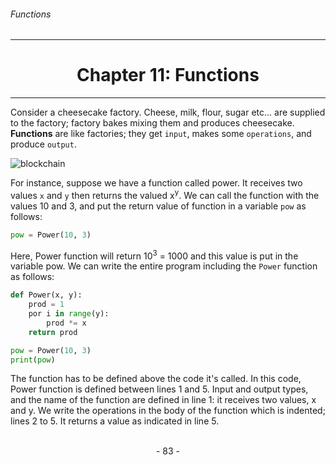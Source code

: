 ###### Functions
---

# <center>Chapter 11: Functions</center>
---


Consider a cheesecake factory. Cheese, milk, flour, sugar etc... are supplied to
the factory; factory bakes mixing them and produces cheesecake. **Functions** are like factories; they get ``input``, makes some ``operations``, and produce ``output``.

![blockchain](http://legendary.cdn.play8.io/learnpython/img/day11/d11-p1.png)

For instance, suppose we have a function called power. It receives two values ``x`` and ``y`` then returns the valued x<sup>y</sup>. We can call the function with the values 10 and 3, and put the return value of function in a variable ``pow`` as follows:


```python
pow = Power(10, 3)
```

Here, Power function will return 10<sup>3</sup> = 1000 and this value is put in the variable pow. We can write the entire program including the ``Power`` function as follows:

```python
def Power(x, y):
    prod = 1
    por i in range(y):
        prod *= x
    return prod

pow = Power(10, 3)
print(pow)
```

The function has to be defined above the code it's called. In this code, Power
function is defined between lines 1 and 5. Input and output types, and the name
of the function are defined in line 1: it receives two values, x and y. We write the operations in the body of the function which is indented; lines 2 to 5. It returns a value as indicated in line 5.

<br>

<center> - 83 - </center>
